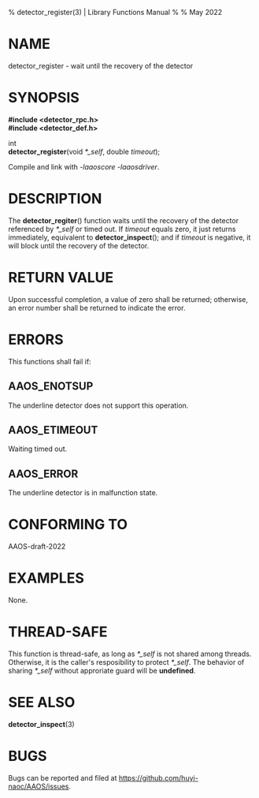 % detector\_register(3) | Library Functions Manual
%
% May 2022

NAME
====

detector\_register - wait until the recovery of the detector

SYNOPSIS
========

**#include <detector_rpc.h>**  
**#include <detector_def.h>**

int  
**detector_register**(void *\*\_self*, double *timeout*);

Compile and link with *-laaoscore* *-laaosdriver*.

DESCRIPTION
===========

The **detector_regiter**() function waits until the recovery of the detector referenced by *\*\_self* or timed out. If *timeout* equals zero, it just returns immediately, equivalent to **detector_inspect**(); and if *timeout* is negative, it will block until the recovery of the detector. 


RETURN VALUE
============

Upon successful completion, a value of zero shall be returned; otherwise, an error number shall be returned to indicate the error.

ERRORS
======

This functions shall fail if:

AAOS\_ENOTSUP
------------

The underline detector does not support this operation.

AAOS\_ETIMEOUT
--------------

Waiting timed out.

AAOS\_ERROR
-----------

The underline detector is in malfunction state.


CONFORMING TO
=============

AAOS-draft-2022

EXAMPLES
========

None.

THREAD-SAFE
===========

This function is thread-safe, as long as *\*\_self* is not shared among threads. Otherwise, it is the caller's resposibility to protect *\*\_self*. The behavior of sharing *\*\_self* without approriate guard will be **undefined**.

SEE ALSO
========

**detector_inspect**(3)

BUGS
====

Bugs can be reported and filed at https://github.com/huyi-naoc/AAOS/issues.

